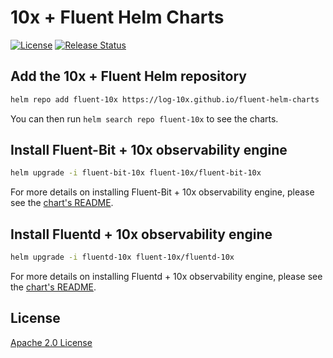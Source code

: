 # 10x + Fluent Helm Charts

[![License](https://img.shields.io/badge/License-Apache%202.0-blue.svg)](https://opensource.org/licenses/Apache-2.0)
[![Release Status](https://github.com/log-10x/fluent-helm-charts/actions/workflows/release.yaml/badge.svg?branch=main)](https://github.com/log-10x/fluent-helm-charts/actions)

## Add the 10x + Fluent Helm repository

```sh
helm repo add fluent-10x https://log-10x.github.io/fluent-helm-charts
```

You can then run `helm search repo fluent-10x` to see the charts.

## Install Fluent-Bit + 10x observability engine

```sh
helm upgrade -i fluent-bit-10x fluent-10x/fluent-bit-10x
```

For more details on installing Fluent-Bit + 10x observability engine, please see the [chart's README](https://github.com/log-10x/fluent-helm-charts/tree/main/charts/fluent-bit).

## Install Fluentd + 10x observability engine

```sh
helm upgrade -i fluentd-10x fluent-10x/fluentd-10x
```

For more details on installing Fluentd + 10x observability engine, please see the [chart's README](https://github.com/log-10x/fluent-helm-charts/tree/main/charts/fluentd).

## License

[Apache 2.0 License](https://www.apache.org/licenses/LICENSE-2.0)
